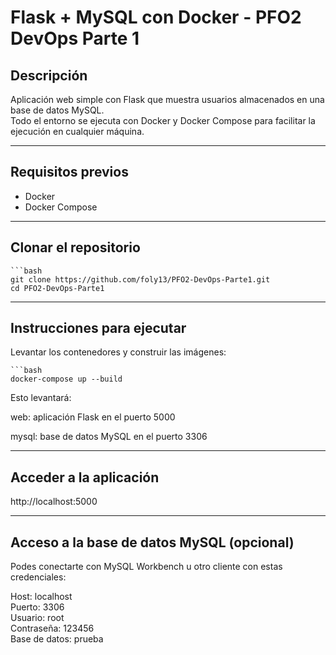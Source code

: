 # Flask + MySQL con Docker - PFO2 DevOps Parte 1

## Descripción  
Aplicación web simple con Flask que muestra usuarios almacenados en una base de datos MySQL.  
Todo el entorno se ejecuta con Docker y Docker Compose para facilitar la ejecución en cualquier máquina.

---

## Requisitos previos  
- Docker  
- Docker Compose  

---

## Clonar el repositorio  
    ```bash
    git clone https://github.com/foly13/PFO2-DevOps-Parte1.git
    cd PFO2-DevOps-Parte1

---

## Instrucciones para ejecutar
Levantar los contenedores y construir las imágenes:

    ```bash
    docker-compose up --build
Esto levantará:

web: aplicación Flask en el puerto 5000

mysql: base de datos MySQL en el puerto 3306

---

## Acceder a la aplicación
http://localhost:5000

---
## Acceso a la base de datos MySQL (opcional)
Podes conectarte con MySQL Workbench u otro cliente con estas credenciales:

Host: localhost  
Puerto: 3306  
Usuario: root  
Contraseña: 123456  
Base de datos: prueba

